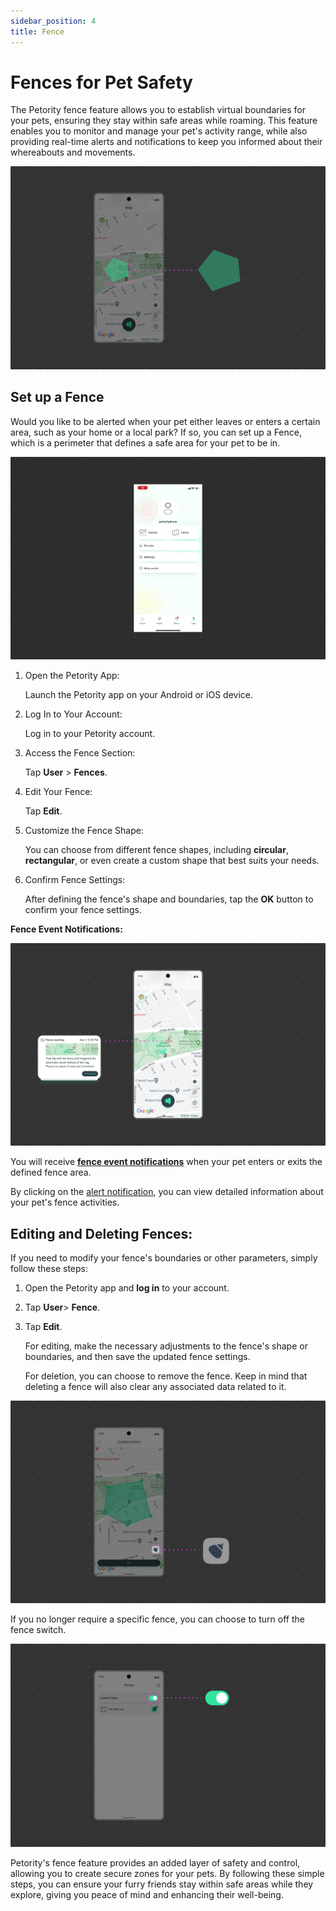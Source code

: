 ```yaml
---
sidebar_position: 4
title: Fence
---
```


# Fences for Pet Safety
The Petority fence feature allows you to establish virtual boundaries for your pets, ensuring they stay within safe areas while roaming. This feature enables you to monitor and manage your pet's activity range, while also providing real-time alerts and notifications to keep you informed about their whereabouts and movements. 

![fence-map](/img/fence/Fence1.jpg)

## Set up a Fence
Would you like to be alerted when your pet either leaves or enters a certain area, such as your home or a local park? If so, you can set up a Fence, which is a perimeter that defines a safe area for your pet to be in. 

![fence edit](/img/fence/Fence.gif)

1. Open the Petority App:

	Launch the Petority app on your Android or iOS device.
2. Log In to Your Account:

	Log in to your Petority account.
3. Access the Fence Section:

	Tap **User** > **Fences**.
4. Edit Your Fence:

	Tap **Edit**.
5. Customize the Fence Shape:

	You can choose from different fence shapes, including **circular**, **rectangular**, or even create a custom shape that best suits your needs.
6. Confirm Fence Settings:

	After defining the fence's shape and boundaries, tap the **OK** button to confirm your fence settings.

**Fence Event Notifications:**

![Steps](/img/get-to-know/Instant-Fence-Alerts.jpg)


You will receive **[fence event notifications](/docs/petority/notifications)** when your pet enters or exits the defined fence area.

By clicking on the [alert notification](/docs/petority/general-settings), you can view detailed information about your pet's fence activities.

## Editing and Deleting Fences:
If you need to modify your fence's boundaries or other parameters, simply follow these steps:

1. Open the Petority app and **log in** to your account.
2. Tap **User**> **Fence**.
3. Tap **Edit**.

    For editing, make the necessary adjustments to the fence's shape or boundaries, and then save the updated fence settings.
  
    For deletion, you can choose to remove the fence. Keep in mind that deleting a fence will also clear any associated data related to it.

![Editing and Deleting](/img/fence/Fence2.jpg)

If you no longer require a specific fence, you can choose to turn off the fence switch.

![switch](/img/fence/Fence3.jpg)

Petority's fence feature provides an added layer of safety and control, allowing you to create secure zones for your pets. By following these simple steps, you can ensure your furry friends stay within safe areas while they explore, giving you peace of mind and enhancing their well-being.